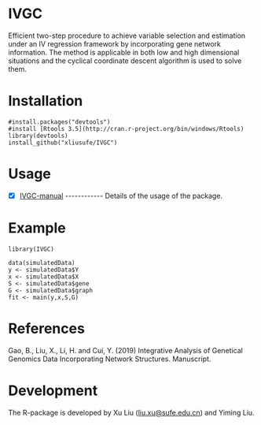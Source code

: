 # IVGC
Efficient two-step procedure to achieve variable selection and estimation under an IV regression framework by incorporating gene network information. The method is applicable in both low and high dimensional situations and the cyclical coordinate descent algorithm is used to solve them.
# Installation

    #install.packages("devtools")
    #install [Rtools 3.5](http://cran.r-project.org/bin/windows/Rtools)
    library(devtools)
    install_github("xliusufe/IVGC")

# Usage

   - [x] [IVGC-manual](https://github.com/xliusufe/IVGC/blob/master/inst/IVGC-manual.pdf) ------------ Details of the usage of the package.
# Example

    library(IVGC)

    data(simulatedData)
    y <- simulatedData$Y
    x <- simulatedData$X   
    S <- simulatedData$gene
    G <- simulatedData$graph
    fit <- main(y,x,S,G)
 
 # References
Gao, B., Liu, X., Li, H. and Cui, Y. (2019) Integrative Analysis of Genetical Genomics Data Incorporating Network Structures. Manuscript.

# Development
The R-package is developed by Xu Liu (liu.xu@sufe.edu.cn) and Yiming Liu.
